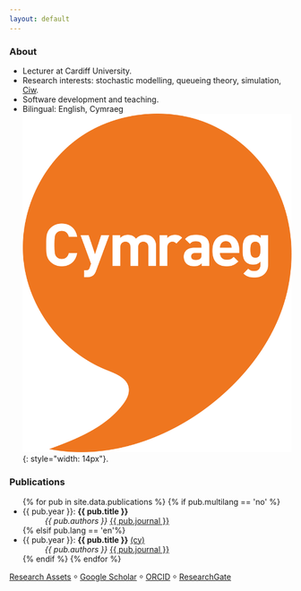 ```yaml
---
layout: default
---
```


### About

 + Lecturer at Cardiff University.
 + Research interests: stochastic modelling, queueing theory, simulation, [Ciw](https://ciw.readthedocs.io/en/latest/).
 + Software development and teaching.
 + Bilingual: English, Cymraeg ![icon](/images/logo-cymraeg.png){: style="width: 14px"}.


### Publications

<ul>
{% for pub in site.data.publications %}
  {% if pub.multilang == 'no' %}
  <li>{{ pub.year }}: <b>{{ pub.title }}</b><br>&nbsp;&nbsp;&nbsp;&nbsp;&nbsp;&nbsp;&nbsp;&nbsp;&nbsp;&nbsp;<i>{{ pub.authors }}</i> <a class="page-link" href="{{ pub.link }}">{{ pub.journal }}</a>
  </li>
  {% elsif pub.lang == 'en'%}
  <li>{{ pub.year }}: <b>{{ pub.title }}</b> <a class="page-link" href="{{ pub.altlink }}">(cy)</a><br>&nbsp;&nbsp;&nbsp;&nbsp;&nbsp;&nbsp;&nbsp;&nbsp;&nbsp;&nbsp;<i>{{ pub.authors }}</i> <a class="page-link" href="{{ pub.link }}">{{ pub.journal }}</a>
  </li>
  {% endif %}
{% endfor %}
</ul>

[Research Assets](/assets/) ⸰ [Google Scholar](https://scholar.google.com/citations?hl=en&user=PYovOSUAAAAJ) ⸰ [ORCID](https://orcid.org/0000-0001-7865-6964) ⸰ [ResearchGate](https://www.researchgate.net/profile/Geraint-Palmer)
